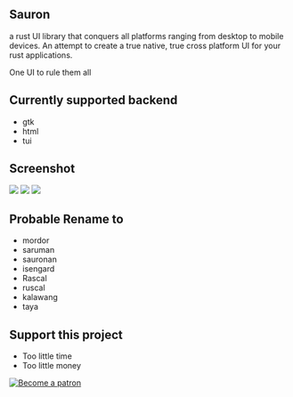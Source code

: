 ## Sauron
a rust UI library that conquers all platforms ranging from desktop to mobile devices.
An attempt to create a true native, true cross platform UI for your rust applications.

One UI to rule them all

## Currently supported backend
- gtk
- html
- tui

## Screenshot

![](https://raw.githubusercontent.com/ivanceras/sauron-native/master/assets/sauron-native-gtk.png)
![](https://raw.githubusercontent.com/ivanceras/sauron-native/master/assets/sauron-native-html.png)
![](https://raw.githubusercontent.com/ivanceras/sauron-native/master/assets/sauron-native-tui.png)

## Probable Rename to
 - mordor
 - saruman
 - sauronan
 - isengard
 - Rascal
 - ruscal
 - kalawang
 - taya



## Support this project
- Too little time
- Too little money

 [![Become a patron](https://c5.patreon.com/external/logo/become_a_patron_button.png)](https://www.patreon.com/ivanceras)
